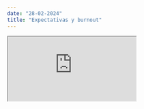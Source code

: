 ```yaml
---
date: "28-02-2024"
title: "Expectativas y burnout"
---
```

<iframe src="https://www.youtube.com/embed/ZSgBG32Pgwc" allowfullscreen></iframe>
